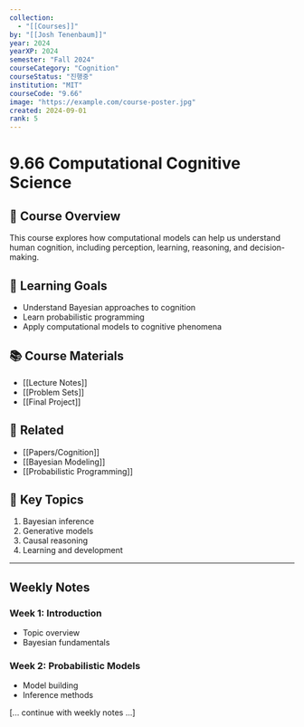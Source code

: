 ```yaml
---
collection:
  - "[[Courses]]"
by: "[[Josh Tenenbaum]]"
year: 2024
yearXP: 2024
semester: "Fall 2024"
courseCategory: "Cognition"
courseStatus: "진행중"
institution: "MIT"
courseCode: "9.66"
image: "https://example.com/course-poster.jpg"
created: 2024-09-01
rank: 5
---
```


# 9.66 Computational Cognitive Science

## 📝 Course Overview
This course explores how computational models can help us understand human cognition, including perception, learning, reasoning, and decision-making.

## 🎯 Learning Goals
- Understand Bayesian approaches to cognition
- Learn probabilistic programming
- Apply computational models to cognitive phenomena

## 📚 Course Materials
- [[Lecture Notes]]
- [[Problem Sets]]
- [[Final Project]]

## 🔗 Related
- [[Papers/Cognition]]
- [[Bayesian Modeling]]
- [[Probabilistic Programming]]

## 📌 Key Topics
1. Bayesian inference
2. Generative models
3. Causal reasoning
4. Learning and development

---

## Weekly Notes

### Week 1: Introduction
- Topic overview
- Bayesian fundamentals

### Week 2: Probabilistic Models
- Model building
- Inference methods

[... continue with weekly notes ...]
